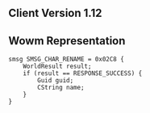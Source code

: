 ## Client Version 1.12

## Wowm Representation
```rust,ignore
smsg SMSG_CHAR_RENAME = 0x02C8 {
    WorldResult result;    
    if (result == RESPONSE_SUCCESS) {        
        Guid guid;        
        CString name;        
    }    
}

```
